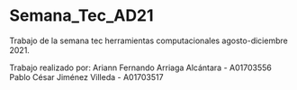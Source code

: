 # Semana_Tec_AD21
Trabajo de la semana tec herramientas computacionales agosto-diciembre 2021.

Trabajo realizado por:
Ariann Fernando Arriaga Alcántara - A01703556
Pablo César Jiménez Villeda - A01703517
